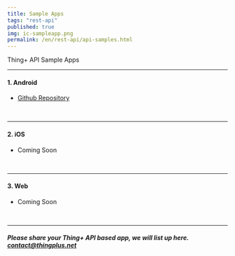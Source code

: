```yaml
---
title: Sample Apps
tags: "rest-api"
published: true
img: ic-sampleapp.png
permalink: /en/rest-api/api-samples.html
---
```


Thing+ API Sample Apps


---

#### 1. Android

- [Github Repository](https://github.com/daliworks/android-sample-app)

<br/>

---

#### 2. iOS

- Coming Soon

<br/>

---

#### 3. Web

- Coming Soon

<br/>

---

##### **Please share your Thing+ API based app, we will list up here. contact@thingplus.net**
